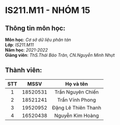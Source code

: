 # IS211.M11 - NHÓM 15

## Thông tin môn học:
  **Môn học**: *Cơ sở dữ liệu phân tán* <br>
  **Lớp**: *IS211.M11* <br>
  **Năm học**: *2021-2022* <br>
  **Giảng viên**: *ThS.Thái Bảo Trân, CN.Nguyễn Minh Nhựt* <br>
   
## Thành viên:
STT |   MSSV   |      Họ và tên      | 
:--:|:--------:|:-------------------:|
 1  | 18520531 |  Trần Nguyên Chiến  |
 2  | 18521241 |  Trần Vĩnh Phong    |
 3  | 19520952 | Đặng Lê Thiên Thanh |
 4  | 16520438 |  Nguyễn Kim Hoàng   |
